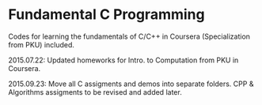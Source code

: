 # Fundamental C Programming

Codes for learning the fundamentals of C/C++ in Coursera (Specialization from PKU) included.

2015.07.22:
	Updated homeworks for Intro. to Computation from PKU in Coursera.

2015.09.23:
    Move all C assigments and demos into separate folders.
    CPP & Algorithms assigments to be revised and added later.
